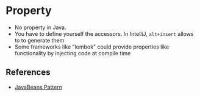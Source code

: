 # Property

* No property in Java.
* You have to define yourself the accessors. In IntelliJ, `alt+insert` allows to to generate them
* Some frameworks like "lombok" could provide properties like functionality by injecting code at compile time 

## References

* [JavaBeans Pattern](http://docs.oracle.com/javase/tutorial/javabeans/writing/properties.html)
